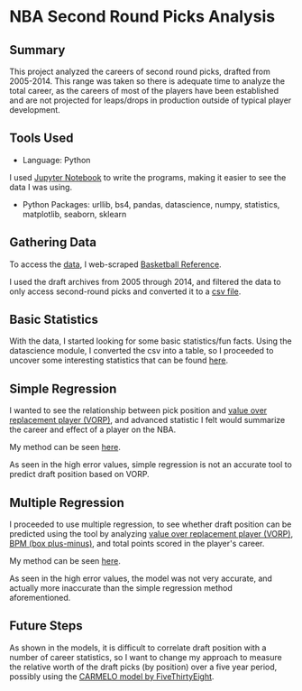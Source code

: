 # NBA Second Round Picks Analysis

## Summary
This project analyzed the careers of second round picks, drafted from 2005-2014. This range was taken so there is adequate time to analyze the total career, as the careers of most of the players have been established and are not projected for leaps/drops in production outside of typical player development.

## Tools Used
* Language: Python

I used [Jupyter Notebook](https://jupyter.org/ "Jupyter Notebook") to write the programs, making it easier to see the data I was using. 

* Python Packages: urllib, bs4, pandas, datascience, numpy, statistics, matplotlib, seaborn, sklearn

## Gathering Data
To access the [data](../blob/master/second_round_scraper.ipynb), I web-scraped [Basketball Reference](https://www.basketball-reference.com/ "Basketball Reference"). 

I used the draft archives from 2005 through 2014, and filtered the data to only access second-round picks and converted it to a [csv file](../second_rounders_2005-14.csv).

## Basic Statistics
With the data, I started looking for some basic statistics/fun facts. Using the datascience module, I converted the csv into a table, so I proceeded to uncover some interesting statistics that can be found [here](basic_stats.ipynb).

## Simple Regression
I wanted to see the relationship between pick position and [value over replacement player (VORP)](http://sonicscentral.com/vorp.html), and advanced statistic I felt would summarize the career and effect of a player on the NBA. 

My method can be seen [here](simple_regression.ipynb).

As seen in the high error values, simple regression is not an accurate tool to predict draft position based on VORP.

## Multiple Regression
I proceeded to use multiple regression, to see whether draft position can be predicted using the tool by analyzing [value over replacement player (VORP)](http://sonicscentral.com/vorp.html), [BPM (box plus-minus)](https://www.basketball-reference.com/about/bpm.html), and total points scored in the player's career.

My method can be seen [here](multiple_regression1.ipynb).

As seen in the high error values, the model was not very accurate, and actually more inaccurate than the simple regression method aforementioned.

## Future Steps
As shown in the models, it is difficult to correlate draft position with a number of career statistics, so I want to change my approach to measure the relative worth of the draft picks (by position) over a five year period, possibly using the [CARMELO model by FiveThirtyEight](https://projects.fivethirtyeight.com/carmelo/).
